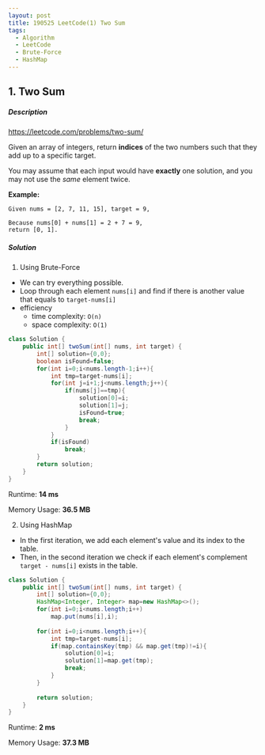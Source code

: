 ```yaml
---
layout: post
title: 190525 LeetCode(1) Two Sum
tags:
  - Algorithm
  - LeetCode
  - Brute-Force
  - HashMap
---
```


## 1. Two Sum

##### Description

<https://leetcode.com/problems/two-sum/>

Given an array of integers, return **indices** of the two numbers such that they add up to a specific target.

You may assume that each input would have **exactly** one solution, and you may not use the *same* element twice.

**Example:**

```
Given nums = [2, 7, 11, 15], target = 9,

Because nums[0] + nums[1] = 2 + 7 = 9,
return [0, 1].
```



##### Solution

1. Using Brute-Force

- We can try everything possible.
- Loop through each element `nums[i]` and find if there is another value that equals to `target-nums[i]`
- efficiency
  - time complexity: `O(n)`
  - space complexity: `O(1)`

```java
class Solution {
    public int[] twoSum(int[] nums, int target) {
        int[] solution={0,0};
        boolean isFound=false;
        for(int i=0;i<nums.length-1;i++){
            int tmp=target-nums[i];
            for(int j=i+1;j<nums.length;j++){
                if(nums[j]==tmp){
                    solution[0]=i;
                    solution[1]=j;
                    isFound=true;
                    break;
                }
            }   
            if(isFound)
                break;
        }
        return solution;
    }
}
```

Runtime: **14 ms**

Memory Usage: **36.5 MB**



2. Using HashMap

- In the first iteration, we add each element's value and its index to the table.
- Then, in the second iteration we check if each element's complement `target - nums[i]` exists in the table.

```java
class Solution {
    public int[] twoSum(int[] nums, int target) {
        int[] solution={0,0};
        HashMap<Integer, Integer> map=new HashMap<>();
        for(int i=0;i<nums.length;i++)
            map.put(nums[i],i);
        
        for(int i=0;i<nums.length;i++){
            int tmp=target-nums[i];
            if(map.containsKey(tmp) && map.get(tmp)!=i){
                solution[0]=i;
                solution[1]=map.get(tmp);
                break;
            }
        }
        
        return solution;
    }
}
```

Runtime: **2 ms**

Memory Usage: **37.3 MB**